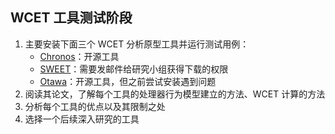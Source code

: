 ## WCET 工具测试阶段
1. 主要安装下面三个 WCET 分析原型工具并运行测试用例：
    * [Chronos](http://www.comp.nus.edu.sg/~rpembed/chronos/)：开源工具
    * [SWEET](http://www.mrtc.mdh.se/projects/wcet/)：需要发邮件给研究小组获得下载的权限
    * [Otawa](http://www.otawa.fr/)：开源工具，但之前尝试安装遇到问题
2. 阅读其论文，了解每个工具的处理器行为模型建立的方法、WCET 计算的方法
3. 分析每个工具的优点以及其限制之处
4. 选择一个后续深入研究的工具
